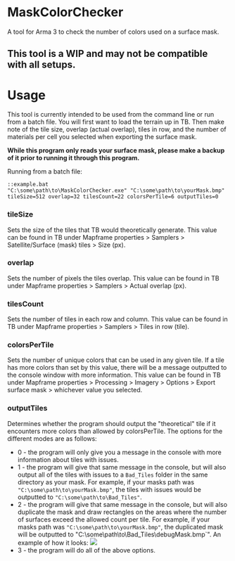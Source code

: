 # MaskColorChecker
A tool for Arma 3 to check the number of colors used on a surface mask.

## This tool is a WIP and may not be compatible with all setups.

Usage
========
This tool is currently intended to be used from the command line or run from a batch file. You will first want to load the terrain up in TB. Then make note of the tile size, overlap (actual overlap), tiles in row, and the number of materials per cell you selected when exporting the surface mask.

**While this program only reads your surface mask, please make a backup of it prior to running it through this program.**

Running from a batch file:
```
::example.bat
"C:\some\path\to\MaskColorChecker.exe" "C:\some\path\to\yourMask.bmp" tileSize=512 overlap=32 tilesCount=22 colorsPerTile=6 outputTiles=0
```
### tileSize
Sets the size of the tiles that TB would theoretically generate. This value can be found in TB under Mapframe properties > Samplers > Satellite/Surface (mask) tiles > Size (px).
### overlap
Sets the number of pixels the tiles overlap. This value can be found in TB under Mapframe properties > Samplers > Actual overlap (px).
### tilesCount
Sets the number of tiles in each row and column. This value can be found in TB under Mapframe properties > Samplers > Tiles in row (tile).
### colorsPerTile
Sets the number of unique colors that can be used in any given tile. If a tile has more colors than set by this value, there will be a message outputted to the console window with more information. This value can be found in TB under Mapframe properties > Processing > Imagery > Options > Export surface mask  > whichever value you selected.
### outputTiles
Determines whether the program should output the "theoretical" tile if it encounters more colors than allowed by colorsPerTile. The options for the different modes are as follows:
+ 0 - the program will only give you a message in the console with more information about tiles with issues.
+ 1 - the program will give that same message in the console, but will also output all of the tiles with issues to a `Bad_Tiles` folder in the same directory as your mask. For example, if your masks path was `"C:\some\path\to\yourMask.bmp"`, the tiles with issues would be outputted to `"C:\some\path\to\Bad_Tiles"`.
+ 2 - the program will give that same message in the console, but will also duplicate the mask and draw rectangles on the areas where the number of surfaces exceed the allowed count per tile. For example, if your masks path was `"C:\some\path\to\yourMask.bmp"`, the duplicated mask will be outputted to "C:\some\path\to\Bad_Tiles\debugMask.bmp`".
    An example of how it looks:
    ![](http://i.imgur.com/Nc8iWbg.png)
+ 3 - the program will do all of the above options.

